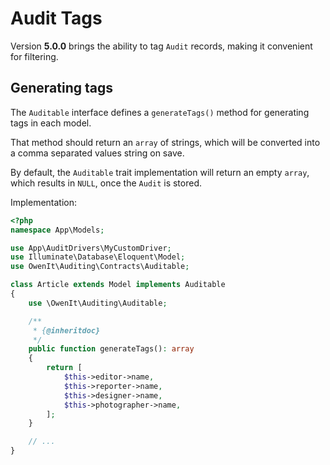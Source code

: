 # Audit Tags
Version **5.0.0** brings the ability to tag `Audit` records, making it convenient for filtering.

## Generating tags
The `Auditable` interface defines a `generateTags()` method for generating tags in each model.

That method should return an `array` of strings, which will be converted into a comma separated values string on save.

By default, the `Auditable` trait implementation will return an empty `array`, which results in `NULL`, once the `Audit` is stored.

Implementation:
```php
<?php
namespace App\Models;

use App\AuditDrivers\MyCustomDriver;
use Illuminate\Database\Eloquent\Model;
use OwenIt\Auditing\Contracts\Auditable;

class Article extends Model implements Auditable
{
    use \OwenIt\Auditing\Auditable;

    /**
     * {@inheritdoc}
     */
    public function generateTags(): array
    {
        return [
            $this->editor->name,
            $this->reporter->name,
            $this->designer->name,
            $this->photographer->name,
        ];
    }

    // ...
}
```
